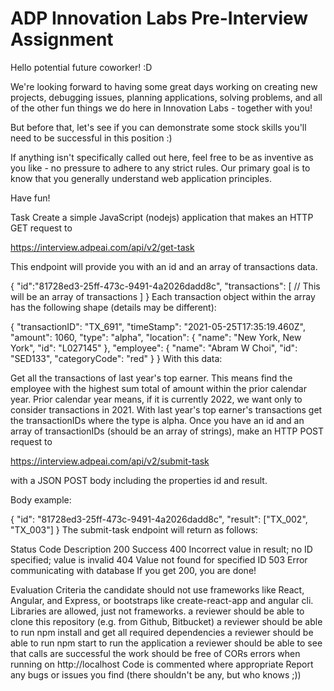 # ADP Innovation Labs Pre-Interview Assignment
Hello potential future coworker! :D

We're looking forward to having some great days working on creating new projects, debugging issues, planning applications, solving problems, and all of the other fun things we do here in Innovation Labs - together with you!

But before that, let's see if you can demonstrate some stock skills you'll need to be successful in this position :)

If anything isn't specifically called out here, feel free to be as inventive as you like - no pressure to adhere to any strict rules. Our primary goal is to know that you generally understand web application principles.

Have fun!

Task
Create a simple JavaScript (nodejs) application that makes an HTTP GET request to

https://interview.adpeai.com/api/v2/get-task

This endpoint will provide you with an id and an array of transactions data.

{
  "id":"81728ed3-25ff-473c-9491-4a2026dadd8c",
  "transactions": [
    // This will be an array of transactions
  ]
}
Each transaction object within the array has the following shape (details may be different):

  
{
  "transactionID": "TX_691",
  "timeStamp": "2021-05-25T17:35:19.460Z",
  "amount": 1060,
  "type": "alpha",
  "location": {
    "name": "New York, New York",
    "id": "L027145"
  },
  "employee": {
    "name": "Abram W Choi",
    "id": "SED133",
    "categoryCode": "red"
  }
}
With this data:

Get all the transactions of last year's top earner. This means find the employee with the highest sum total of amount within the prior calendar year. Prior calendar year means, if it is currently 2022, we want only to consider transactions in 2021.
With last year's top earner's transactions get the transactionIDs where the type is alpha.
Once you have an id and an array of transactionIDs (should be an array of strings), make an HTTP POST request to

https://interview.adpeai.com/api/v2/submit-task

with a JSON POST body including the properties id and result.

Body example:

{
  "id": "81728ed3-25ff-473c-9491-4a2026dadd8c",
  "result": ["TX_002", "TX_003"]
}
The submit-task endpoint will return as follows:

Status Code	Description
200	Success
400	Incorrect value in result; no ID specified; value is invalid
404	Value not found for specified ID
503	Error communicating with database
If you get 200, you are done!

Evaluation Criteria
the candidate should not use frameworks like React, Angular, and Express, or bootstraps like create-react-app and angular cli. Libraries are allowed, just not frameworks.
a reviewer should be able to clone this repository (e.g. from Github, Bitbucket)
a reviewer should be able to run npm install and get all required dependencies
a reviewer should be able to run npm start to run the application
a reviewer should be able to see that calls are successful
the work should be free of CORs errors when running on http://localhost
Code is commented where appropriate
Report any bugs or issues you find (there shouldn't be any, but who knows ;))

